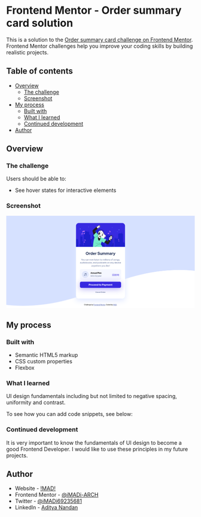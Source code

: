 # Frontend Mentor - Order summary card solution

This is a solution to the [Order summary card challenge on Frontend Mentor](https://www.frontendmentor.io/challenges/order-summary-component-QlPmajDUj). Frontend Mentor challenges help you improve your coding skills by building realistic projects.

## Table of contents

- [Overview](#overview)
  - [The challenge](#the-challenge)
  - [Screenshot](#screenshot)
- [My process](#my-process)
  - [Built with](#built-with)
  - [What I learned](#what-i-learned)
  - [Continued development](#continued-development)
- [Author](#author)

## Overview

### The challenge

Users should be able to:

- See hover states for interactive elements

### Screenshot

![](./screenshot.png)

<!-- ### Links

- Solution URL: [Add solution URL here](https://your-solution-url.com)
- Live Site URL: [Add live site URL here](https://your-live-site-url.com) -->

## My process

### Built with

- Semantic HTML5 markup
- CSS custom properties
- Flexbox

### What I learned

UI design fundamentals including but not limited to negative spacing, uniformity and contrast.

To see how you can add code snippets, see below:

### Continued development

It is very important to know the fundamentals of UI design to become a good Frontend Developer. I would like to use these principles in my future projects.

## Author

- Website - [!MAD!](http://imadi-arch.github.io/)
- Frontend Mentor - [@iMADi-ARCH](https://www.frontendmentor.io/profile/iMADi-ARCH)
- Twitter - [@iMADi69235681](https://twitter.com/iMADi69235681)
- LinkedIn - [Aditya Nandan](https://www.linkedin.com/in/aditya-nandan-thats-it/)

